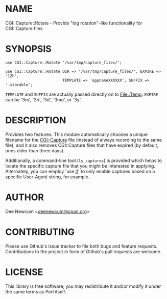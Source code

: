 # NAME

CGI::Capture::Rotate - Provide "log rotation"-like functionality for CGI::Capture files

# SYNOPSIS

    use CGI::Capture::Rotate '/var/tmp/capture_files/';

    use CGI::Capture::Rotate DIR => '/var/tmp/capture_files/', EXPIRE => '12h',
                             TEMPLATE => 'appnameXXXXXX', SUFFIX => '.storable';

`TEMPLATE` and `SUFFIX` are actually passed directly on to [File::Temp](https://metacpan.org/pod/File::Temp).
`EXPIRE` can be '3m', '3h', '3d', '3mo', or '3y'.

# DESCRIPTION

Provides two features: This module automatically chooses a unique filename for
the [CGI::Capture](https://metacpan.org/pod/CGI::Capture) file (instead of always recording to the same file), and it
also removes CGI::Capture files that have expired (by default, ones older than
three days).

Additionally, a command-line tool (`ls_captures`) is provided which helps to
locate the specific capture file that you might be interested in applying.
Alternately, you can employ 'use [if](https://metacpan.org/pod/if)' to only enable captures based on a
specific User-Agent string, for example.

# AUTHOR

Dee Newcum &lt;deenewcum@cpan.org>

# CONTRIBUTING

Please use Github's issue tracker to file both bugs and feature requests.
Contributions to the project in form of Github's pull requests are welcome. 

# LICENSE

This library is free software; you may redistribute it and/or modify it under
the same terms as Perl itself.
